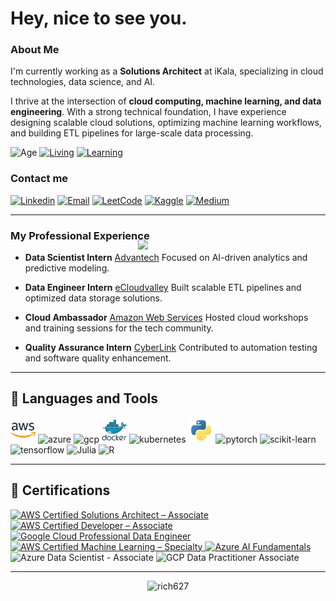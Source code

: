 <h1>Hey, nice to see you.</h1>

### About Me
I'm currently working as a **Solutions Architect** at iKala, specializing in cloud technologies, data science, and AI.

I thrive at the intersection of **cloud computing, machine learning, and data engineering**. With a strong technical foundation, I have experience designing scalable cloud solutions, optimizing machine learning workflows, and building ETL pipelines for large-scale data processing.

![Age](https://img.shields.io/badge/age-23-blue)
[![Living](https://img.shields.io/badge/Living-Taipei%2C%20Taiwan-blue)](https://en.wikipedia.org/wiki/Taipei)
[![Learning](https://img.shields.io/badge/Learning%20at-Fu%20Jen%20Catholic%20University-blue)](https://www.fju.edu.tw//)

### Contact me
[![Linkedin](https://img.shields.io/badge/LinkedIn-blue?logo=linkedin&logoColor=white&style=for-the-badge&url=https://linkedin.com/in/rich-liu)](https://www.linkedin.com/in/rich-liu)
[![Email](https://img.shields.io/badge/Gmail-D14836?style=for-the-badge&logo=gmail&logoColor=white)](mailto:rich.liu627@gmail.com)
[![LeetCode](https://img.shields.io/badge/-LeetCode-FFA116?style=for-the-badge&logo=LeetCode&logoColor=black)](https://leetcode.com/LiuRich/)
[![Kaggle](https://img.shields.io/badge/Kaggle-20BEFF?style=for-the-badge&logo=Kaggle&logoColor=white)](https://www.kaggle.com/rich627)
[![Medium](https://img.shields.io/badge/Medium-000000?style=for-the-badge&logo=medium&logoColor=white)](https://medium.com/@rich627)

---

### My Professional Experience
<img align="right" src="https://user-images.githubusercontent.com/74038190/212748842-9fcbad5b-6173-4175-8a61-521f3dbb7514.gif" width="300" style="margin-top: -20px;">

- **Data Scientist Intern** [Advantech](https://www.advantech.com/)
  Focused on AI-driven analytics and predictive modeling.

- **Data Engineer Intern** [eCloudvalley](https://www.ecloudvalley.com/)
  Built scalable ETL pipelines and optimized data storage solutions.

- **Cloud Ambassador** [Amazon Web Services](https://aws.amazon.com/)
  Hosted cloud workshops and training sessions for the tech community.

- **Quality Assurance Intern** [CyberLink](https://www.cyberlink.com/)
  Contributed to automation testing and software quality enhancement.

---

## :rocket: Languages and Tools
<p align="left">
  <img src="https://raw.githubusercontent.com/devicons/devicon/master/icons/amazonwebservices/amazonwebservices-original-wordmark.svg" alt="aws" width="40" height="40"/>
  <img src="https://www.vectorlogo.zone/logos/microsoft_azure/microsoft_azure-icon.svg" alt="azure" width="40" height="40"/>
  <img src="https://www.vectorlogo.zone/logos/google_cloud/google_cloud-icon.svg" alt="gcp" width="40" height="40"/>
  <img src="https://raw.githubusercontent.com/devicons/devicon/master/icons/docker/docker-original-wordmark.svg" alt="docker" width="40" height="40"/>
  <img src="https://www.vectorlogo.zone/logos/kubernetes/kubernetes-icon.svg" alt="kubernetes" width="40" height="40"/>
  <img src="https://raw.githubusercontent.com/devicons/devicon/master/icons/python/python-original.svg" alt="python" width="40" height="40"/>
  <img src="https://www.vectorlogo.zone/logos/pytorch/pytorch-icon.svg" alt="pytorch" width="40" height="40"/>
  <img src="https://upload.wikimedia.org/wikipedia/commons/0/05/Scikit_learn_logo_small.svg" alt="scikit-learn" width="40" height="40"/>
  <img src="https://www.vectorlogo.zone/logos/tensorflow/tensorflow-icon.svg" alt="tensorflow" width="40" height="40"/>
  <img src="https://www.vectorlogo.zone/logos/julialang/julialang-icon.svg" alt="Julia" width="40" height="40"/>
  <img src="https://www.vectorlogo.zone/logos/r-project/r-project-icon.svg" alt="R" width="40" height="40"/>
</p>

---

## :scroll: Certifications

<p align="left">
  <a href="https://www.credly.com/badges/9c57cd7c-314a-478f-8b95-78e0f0863915/public_url">
    <img src="https://images.credly.com/images/0e284c3f-5164-4b21-8660-0d84737941bc/twitter_thumb_201604_image.png" alt="AWS Certified Solutions Architect – Associate" width="120"/>
  </a>
  <a href="https://www.credly.com/badges/a2fe3119-46f3-4645-ba43-9cf45ca0e0af/public_url">
    <img src="https://d1.awsstatic.com/training-and-certification/certification-badges/AWS-Certified-Developer-Associate_badge.5c083fa855fe82c1cf2d0c8b883c265ec72a17c0.png" alt="AWS Certified Developer – Associate" width="120"/>
  </a>
  <a href="https://www.credly.com/badges/975cbab0-458e-4aa8-899a-2b04c3613ca5/public_url">
    <img src="https://richrose.dev/images/pde-badge.png" alt="Google Cloud Professional Data Engineer" width="120"/>
  </a>
  <a href="https://www.credly.com/badges/be301b84-05ac-46cb-a919-d09de14bd5d7/public_url">
    <img src="https://d1.awsstatic.com/training-and-certification/certification-badges/AWS-Certified-Machine-Learning-Specialty_badge.e5d66b56552bbf046f905bacaecef6dad0ae7180.png" alt="AWS Certified Machine Learning – Specialty" width="120"/>
  </a>
  <a href="https://www.credly.com/badges/913255b9-2fd4-4276-98fa-3d519aec45c3/public_url">
    <img src="https://learn.build-school.com/wp-content/uploads/2023/07/ai900badge.png" alt="Azure AI Fundamentals" width="120"/>
  </a>
  <img src="https://miro.medium.com/v2/resize:fit:600/1*0II-GwnU9Ad4S8IrDGF3fQ.png" alt="Azure Data Scientist - Associate" width="120"/>
  <img src="https://images.credly.com/size/680x680/images/3e3f6d8b-b37e-4a3d-93d0-6f2bafa5f03c/blob" alt="GCP Data Practitioner Associate" width="120"/>
</p>

---

<p align="center">
  <img src="https://github-readme-stats.vercel.app/api?username=rich627&show_icons=true&locale=en" alt="rich627" />
</p>
